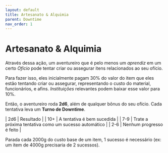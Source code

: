 ```yaml
---
layout: default
title: Artesanato & Alquimia
parent: Downtime
nav_order: 1
---
```


# Artesanato & Alquimia

Através dessa ação, um aventureiro que é pelo menos um _aprendiz_ em um certo _Ofício_ pode tentar criar ou assegurar itens relacionados ao seu ofício.

Para fazer isso, eles inicialmente pagam 30% do valor do item que eles estão tentando criar ou assegurar, representando o custo do material, funcionários, e afins. _Instituições_ relevantes podem baixar esse valor para 10%.

Então, o aventureiro roda **2d6**, além de qualquer bônus do seu ofício. Cada tentativa leva um **Turno de Downtime**.

| 2d6 | Resultado |
| 10+ | A tentativa é bem sucedida |
| 7-9 | Trate a próxima tentativa como um sucesso automático |
| 2-6 | Nenhum progresso é feito |

Parada cada 2000g do custo base de um item, 1 sucesso é necessário (ex: um item de 4000g precisaria de 2 sucessos).
